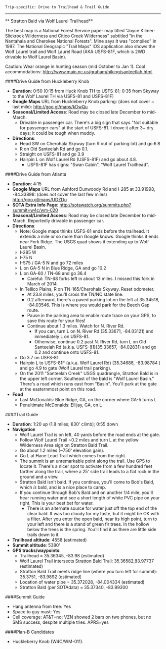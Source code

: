 	Trip-specific: Drive to Trailhead & Trail Guide
--------------------------------------------------------
** Stratton Bald via Wolf Laurel Trailhead**

The best map is a National Forest Service paper map titled "Joyce Kilmer-Slickrock Wilderness and Citico Creek Wilderness" subtitled "in the Nantahala and Cherokee National Forests".  Mine says it was "compiled" in 1987.  The National Geograpic "Trail Maps" IOS application also shows the Wolf Laurel trail and Wolf Laurel Road (AKA USFS-81F, which is 2WD drivable to Wolf Laurel Basin).

Caution: Wear orange in hunting season (mid October to Jan 1).
Cool accommodations: http://www.main.nc.us/graham/hiking/santeetlah.html

####Drive Guide from Huckleberry Knob

* **Duration**: 0:50 (0:15 from Huck Knob TH to USFS-81; 0:35 from Skyway to the Wolf Laurel TH via USFS-81 and USFS-81F)
* **Google Maps** URL from Huckleberry Knob parking: (does not cover ~ last mile): http://goo.gl/maps/kDwQu
* **Seasonal/Limited Access**: Road may be closed late December to mid-March.  
	* Drivable in passenger car.  There's a big sign that says "Not suitable for passenger cars" at the start of USFS-81.  I drove it after 3+ dry days; it could be tough when muddy.
* **Directions**:
	* Head SW on Cherohala Skyway (turn R out of parking lot) and go 6.8
	* R on Old Santeelah Rd and go 0.1.
	* Straight on USFS-81 and go 3.9
	* Hairpin L on Wolf Laurel Rd (USFS-81F) and go about 4.8.
	    * USFS-81F has signs: "Swan Cabin", "Wolf Laurel Trailhead".

####Drive Guide from Atlanta

* **Duration**: 4:15
* **Google Maps** URL from Ashford Dunwoody Rd and I-285 at 33.91998, -84.33898: (does not cover the last few miles) http://goo.gl/maps/UDZDu
* **SOTA Extra Info Page**: http://sotawatch.org/summits.php?summit=w4c/wm-020
* **Seasonal/Limited Access**: Road may be closed late December to mid-March.  Reportedly drivable in passenger car.
* **Directions**:
	* Note: Google maps thinks USFS-81 ends before the trailhead.  It extends a mile or so more than Google knows.  Google thinks it ends near Fork Ridge.  The USGS quad shows it extending up to Wolf Laurel Basin.
    * I-285 W
    * I-75 N
    * I-575 / GA-5 N and go 72 miles
    * L on GA-5 N in Blue Ridge, GA and go 10.2
    * L on GA-60 / TN-68 and go 36.4
    	* Careful: TN-68 forks left in about 13 miles.  I missed this fork in March of 2014.
    * In Tellico Plains, R on TN-165/Cherohala Skyway.  Reset odometer.
        * At 23.8 miles, you'll cross the TN/NC state line.            
        * 0.2 afterward, there's a paved parking lot on the left at 35.34518, -84.03546.  This is where you would park for the Beech Gap route.
        * Pause in the parking area to enable route trace on your GPS, to save this route for your files!
        * Continue about 1.3 miles.  Watch for N. River Rd.
            * If you can, turn L on N. River Rd (35.33671, -84.03121) and immediately L on USFS-81.
            * Otherwise, continue 0.2 past N. River Rd, turn L on Old Santeelah Rd (a.k.a. USFS-81)(35.33657, -84.02831) and go 0.2 and continue onto USFS-81.
    * Go 3.7 on USFS-81.
    * Hairpin L to USFS-81F (a.k.a. Wolf Laurel Rd) (35.34686, -83.98784
) and go 4.9 to gate (Wolf Laurel trail parking).
    * On the 2011 "Santeelah Creek" USGS quadrangle, Stratton Bald is in the upper left corner. Southeast of the bald is "Wolf Laurel Basin." There's a road which runs east from "Basin".  You'll park at the gate at the easternmost point on this road.
* **Food**
    * Last McDonalds: Blue Ridge, GA, on the corner where GA-5 turns L
    * Penultimate McDonalds: Ellijay, GA, on L

####Trail Guide

* **Duration**: 1:20 up (1.8 miles; 830' climb); 0:55 down
* **Navigation**
    * Wolf Laurel Trail is on left, 40 yards before the road ends at the gate.
    * Follow Wolf Laurel Trail ~0.2 miles and turn L at the yellow Wilderness Area sign on Stratton Bald Trail. 
    * Go about 1.2 miles (~750' elevation gain). 
    * Go L at Haoe Lead Trail which comes from the right. 
    * The summit is an unremarkable point along the trail. Use GPS to locate it.  There's a nicer spot to activate from a few hundred feet farther along the trail, where a 25' side trail leads to a flat rock in the ground and a view.
    * Stratton Bald isn't bald.  If you continue, you'll come to Bob's Bald, which *is* bald, and is a nice place to camp.
    * If you continue through Bob's Bald and on another 1/4 mile, you'll hear running water and see a short length of white PVC pipe on your right.  This is your best bet for water.
        * There is an alternate source for water just off the top end of the clear bald.  It was too cloudy for my taste, but it might be OK with a filter.  After you enter the open bald, near its high point, turn to your left and there is a stand of green fir trees. In the hollow below the trees is the spring.  You'll find it as there are little side trails down to it.
* **Trailhead altitude**: 4558 (estimated)
* **Summit altitude**: 5380'
* **GPS tracks/waypoints**:
    * Trailhead = 35.36345, -83.98 (estimated)
    * Wolf Laurel Trail intersects Stratton Bald Trail: 35.36582,83.97737 (estimated)
    * Stratton Bald Trail meets ridge line (where you turn left for summit): 35.3751, -83.9892 (estimated)
    * Location of water pipe = 35.372028, -84.004334 (estimated)
    * Stratton Bald (per SOTAdata) = 35.37340, -83.99300

####Summit Guide

* Hang antenna from tree: Yes
* Space to guy mast: Yes
* Cell coverage: AT&T=no; VZN showed 2 bars on two phones, but no SMS success, despite multiple tries. APRS=yes

####Plan-B Candidates

* Huckleberry Knob (W4C/WM-011).
